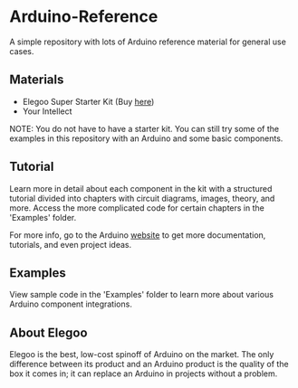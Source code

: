 # Arduino-Reference

A simple repository with lots of Arduino reference material for general use cases.

## Materials

- Elegoo Super Starter Kit (Buy [here](https://www.amazon.com/ELEGOO-Project-Tutorial-Controller-Projects/dp/B01D8KOZF4/))
- Your Intellect

NOTE: You do not have to have a starter kit. You can still try some of the examples in this repository with an Arduino and some basic components.

## Tutorial

Learn more in detail about each component in the kit with a structured tutorial divided into chapters with circuit diagrams, images, theory, and more. Access the more complicated code for certain chapters in the 'Examples' folder.

For more info, go to the Arduino [website](https://arduino.cc) to get more documentation, tutorials, and even project ideas.

## Examples

View sample code in the 'Examples' folder to learn more about various Arduino component integrations.

## About Elegoo

Elegoo is the best, low-cost spinoff of Arduino on the market. The only difference between its product and an Arduino product is the quality of the box it comes in; it can replace an Arduino in projects without a problem.
